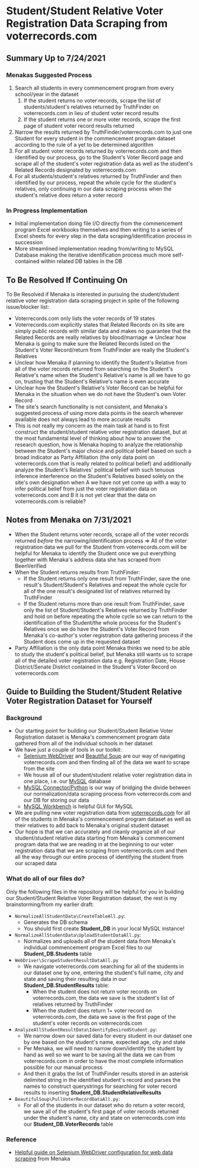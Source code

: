 # Student/Student Relative Voter Registration Data Scraping from voterrecords.com

## Summary Up to 7/24/2021

### Menakas Suggested Process
1. Search all students in every commencement program from every school/year in the dataset
   1. If the student returns no voter records, scrape the list of students/student's relatives returned by TruthFinder on voterrecords.com in lieu of student voter record results
   1. If the student returns one or more voter records, scrape the first page of student voter record results returned
1. Narrow the results returned by TruthFinder/voterrecords.com to just one Student for every student in the commencement program dataset according to the rule of a yet to be determined algorithm
1. For all student voter records returned by voterrecords.com and then identified by our process, go to the Student's Voter Record page and scrape all of the student's voter registration data as well as the student's Related Records designated by voterrecords.com
1. For all students/student's relatives returned by TruthFinder and then identified by our process, repeat the whole cycle for the student's relatives, only continuing in our data scraping process when the student's relative does return a voter record


### In Progress Implementation
* Initial implementation doing file I/O directly from the commencement program Excel workbooks themselves and then writing to a series of Excel sheets for every step in the data scraping/identification process in succession
* More streamlined implementation reading from/writing to MySQL Database making the iterative identification process much more self-contained within related DB tables in the DB


## To Be Resolved If Continuing On

To Be Resolved if Menaka is interested in pursuing the student/student relative voter registration data scraping project in spite of the following issue/blocker list:

* Voterrecords.com only lists the voter records of 19 states
* Voterrecords.com explicitly states that Related Records on its site are simply public records with similar data and makes no guarantee that the Related Records are really relatives by blood/marriage => Unclear how Menaka is going to make sure the Related Records listed on the Student's Voter Record/return from TruthFinder are really the Student's Relatives
* Unclear how Menaka if planning to identify the Student's Relative from all of the voter records returned from searching on the Student's Relative's name when the Student's Relative's name is all we have to go on, trusting that the Student's Relative's name is even accurate
* Unclear how the Student's Relative's Voter Record can be helpful for Menaka in the situation when we do not have the Student's own Voter Record
* The site's search functionality is not consistent, and Menaka's suggested process of using more data points in the search wherever available does not always lead to more accurate results
* This is not really my concern as the main task at hand is to first construct the student/student relative voter registration dataset, but at the most fundamental level of thinking about how to answer the research question, how is Menaka hoping to analyze the relationship between the Student's major choice and political belief based on such a broad indicator as Party Affiliation (the only data point on voterrecords.com that is really related to political belief) and additionally analyze the Student's Relatives' political belief with such tenuous inference interference on the Student's Relatives based solely on the site's own designation when A we have not yet come up with a way to infer political belief from just the voter registration data on voterrecords.com and B it is not yet clear that the data on voterrecords.com is reliable?


## Notes from Menaka on 7/31/2021

* When the Student returns voter records, scrape all of the voter records returned *before* the narrowing/identification process => All of the voter registration data we pull for the Student from voterrecords.com will be helpful for Menaka to identify the Student once we put everything together with Menaka's address data she has scraped from BeenVerified
* When the Student returns results from TruthFinder:
  * If the Student returns only one result from TruthFinder, save the one result's Student/Student's Relatives and repeat the whole cycle for all of the one result's designated list of relatives returned by TruthFinder
  * If the Student returns more than one result from TruthFinder, save only the list of Student/Student's Relatives returned by TruthFinder and hold on before repeating the whole cycle so we can return to the identification of the Student/the whole process for the Student's Relatives once we do have the Student's Voter Record from Menaka's co-author's voter registration data gathering process if the Student does come up in the requested dataset
* Party Affiliation is the only data point Menaka thinks we need to be able to study the student's political belief, but Menaka still wants us to scrape all of the detailed voter registration data e.g. Registration Date, House District/Senate District contained in the Student's Voter Record on voterrecords.com


## Guide to Building the Student/Student Relative Voter Registration Dataset for Yourself

### Background
* Our starting point for building our Student/Student Relative Voter Registration dataset is Menaka's commencement program data gathered from all of the individual schools in her dataset
* We have just a couple of tools in our toolkit:
  * [Selenium WebDriver](https://www.selenium.dev/documentation/webdriver/) and [Beautiful Soup](https://www.crummy.com/software/BeautifulSoup/bs4/doc/) are our way of navigating voterrecords.com and then finding all of the data we want to scrape from the site
  * We house all of our student/student relative voter registration data in one place, i.e. our [MySQL](https://dev.mysql.com/) database
  * [MySQL Connector/Python](https://dev.mysql.com/doc/connector-python/en/) is our way of bridging the divide between our normalization/data scraping process from voterrecords.com and our DB for storing our data
  * [MySQL Workbench](https://dev.mysql.com/doc/workbench/en/) is helpful GUI for MySQL
* We are pulling new voter registration data from [voterrecords.com](voterrecords.com) for all of the students in Menaka's commencement program dataset as well as their relatives to add back to Menaka's original student dataset
* Our hope is that we can accurately and cleanly organize all of our student/student relative data starting from Menaka's commencement program data that we are reading in at the beginning to our voter registration data that we are scraping from voterrecords.com and then all the way through our entire process of identifying the student from our scraped data


### What do all of our files do?
Only the following files in the repository will be helpful for you in building our Student/Student Relative Voter Registration dataset, the rest is my brainstorming/from my earlier draft:
* `NormalizeAllStudentData\CreateTableAll.py`:
  * Generates the DB schema
  * You should first create **Student_DB** in your local MySQL instance!
* `NormalizeAllStudentData\UploadStudentDataAll.py`:
  * Normalizes and uploads all of the student data from Menaka's individual commencement program Excel files to our **Student_DB.Students** table
* `WebDriver\ScrapeStudentResultDataAll.py`
  * We navigate voterrecords.com searching for all of the students in our dataset one by one, entering the student's full name, city and state and saving their resulting data in our **Student_DB.StudentResults** table:
    * When the student does not return voter records on voterrecords.com, the data we save is the student's list of relatives returned by TruthFinder
    * When the student does return 1+ voter record on voterrecords.com, the data we save is the first page of the student's voter records on voterrecords.com
* `AnalyzeAllStudentResultData\IdentifyDesiredStudent.py`:
  * We narrow down our saved data for every student in our dataset one by one based on the student's name, expected age, city and state
  * Per Menaka, we will need to narrow down/identify the student by hand as well so we want to be saving all the data we can from voterrecords.com in order to have the most complete information possible for our manual process
  * And then it grabs the list of TruthFinder results stored in an asterisk delimited string in the identified student's record and parses the names to construct querystrings for searching for voter record results to inserting **Student_DB.StudentRelativeResults**
* `BeautifulSoup\PullVoterRecordDataAll.py`:
  * For all of the students in our dataset who do return a voter record, we save all of the student's first page of voter records returned under the student's name, city and state on voterrecords.com into our **Student_DB.VoterRecords** table


### Reference

* [Helpful guide on Selenium WebDriver configuration for web data scraping](https://blog.m157q.tw/posts/2020/09/11/bypass-cloudflare-detection-while-using-selenium-with-chromedriver/) from Menaka
